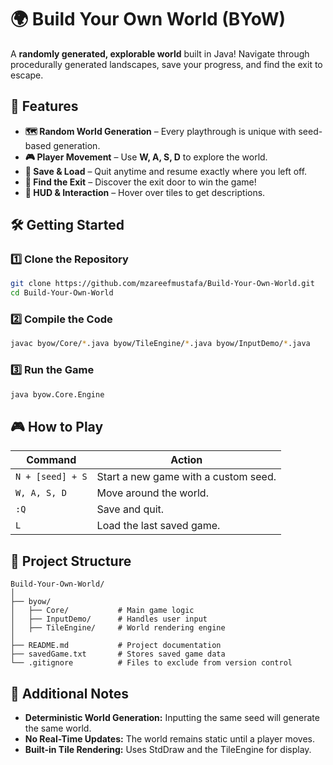 # 🌍 Build Your Own World (BYoW)  

A **randomly generated, explorable world** built in Java! Navigate through procedurally generated landscapes, save your progress, and find the exit to escape.  

## 🚀 Features  

- **🗺️ Random World Generation** – Every playthrough is unique with seed-based generation.  
- **🎮 Player Movement** – Use **W, A, S, D** to explore the world.  
- **💾 Save & Load** – Quit anytime and resume exactly where you left off.  
- **🚪 Find the Exit** – Discover the exit door to win the game!  
- **📜 HUD & Interaction** – Hover over tiles to get descriptions.  

## 🛠 Getting Started  

### 1️⃣ Clone the Repository  
```sh
git clone https://github.com/mzareefmustafa/Build-Your-Own-World.git  
cd Build-Your-Own-World  
```

### 2️⃣ Compile the Code  
```sh
javac byow/Core/*.java byow/TileEngine/*.java byow/InputDemo/*.java
```

### 3️⃣ Run the Game 
```sh
java byow.Core.Engine 
```

## 🎮 How to Play  

| Command          | Action                               |
|------------------|--------------------------------------|
| `N + [seed] + S` | Start a new game with a custom seed. |
| `W, A, S, D`     | Move around the world.               |
| `:Q`             | Save and quit.                       |
| `L`              | Load the last saved game.            |

## 📂 Project Structure
```
Build-Your-Own-World/
│
├── byow/
│   ├── Core/           # Main game logic  
│   ├── InputDemo/      # Handles user input  
│   ├── TileEngine/     # World rendering engine  
│
├── README.md           # Project documentation  
├── savedGame.txt       # Stores saved game data  
└── .gitignore          # Files to exclude from version control  
```

## 📌 Additional Notes

- **Deterministic World Generation:** Inputting the same seed will generate the same world.
- **No Real-Time Updates:** The world remains static until a player moves.
- **Built-in Tile Rendering:** Uses StdDraw and the TileEngine for display.
  
 
